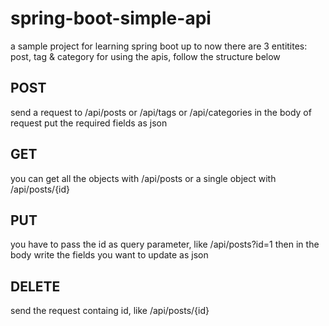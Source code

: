 # spring-boot-simple-api
a sample project for learning spring boot
up to now there are 3 entitites: post, tag & category
for using the apis, follow the structure below
## POST
send a request to /api/posts or /api/tags or /api/categories
in the body of request put the required fields as json
## GET
you can get all the objects with /api/posts or a single object with /api/posts/{id}
## PUT
you have to pass the id as query parameter, like /api/posts?id=1
then in the body write the fields you want to update as json
## DELETE
send the request containg id, like /api/posts/{id}
